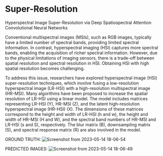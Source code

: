 # Super-Resolution
Hyperspectral Image Super-Resolution via Deep Spatiospectral Attention Convolutional Neural Networks

Conventional multispectral images (MSIs), such as RGB images, typically have a limited number of spectral bands, providing limited spectral information. In contrast, hyperspectral imaging (HSI) captures more spectral bands, enabling the acquisition of richer spectral information. However, due to the physical limitations of imaging sensors, there is a trade-off between spatial resolution and spectral resolution in HSI. Obtaining HSI with high spatial resolution becomes challenging.

To address this issue, researchers have explored hyperspectral image (HSI) super-resolution techniques, which involve fusing a low-resolution hyperspectral image (LR-HSI) with a high-resolution multispectral image (HR-MSI). Many algorithms have been proposed to increase the spatial resolution of LR-HSI using a linear model. The model includes matrices representing LR-HSI (Y), HR-MSI (Z), and the latent high-resolution hyperspectral image (HR-HSI) (X). The dimensions of these matrices correspond to the height and width of LR-HSI (h and w), the height and width of HR-MSI (H and W), and the spectral band numbers of HR-MSI and LR-HSI (s and S), respectively. The blur matrix (B), downsampling matrix (S), and spectral response matrix (R) are also involved in the model.

GROUND TRUTH:
![Screenshot from 2023-05-14 18-06-54](https://github.com/talhaty/Super-Resolution/assets/73438667/5d60d6aa-1ea0-4bca-a42f-d9a4054b6cd6)


PREDICTED IMAGES:
![Screenshot from 2023-05-14 18-06-49](https://github.com/talhaty/Super-Resolution/assets/73438667/5a748f35-ae35-4441-be02-d9c96f0e7852)


